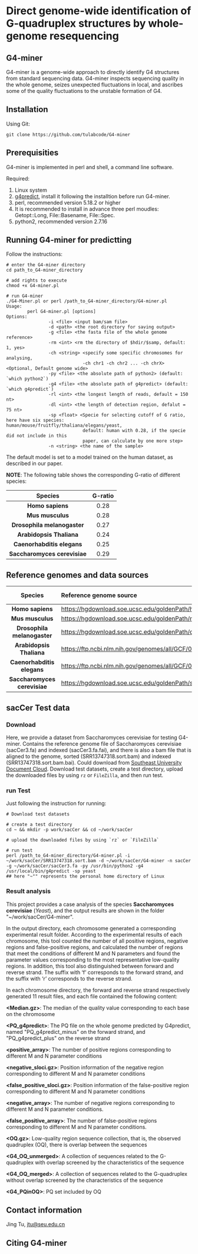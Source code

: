 # Direct genome-wide identification of G-quadruplex structures by whole-genome resequencing
## G4-miner
G4-miner is a genome-wide approach to directly identify G4 structures from standard sequencing data. G4-miner inspects sequencing quality in the whole genome, seizes unexpected fluctuations in local, and ascribes some of the quality fluctuations to the unstable formation of G4.



## Installation
Using Git:
```shell
git clone https://github.com/tulabcode/G4-miner
```



## Prerequisities
G4-miner is implemented in perl and shell, a command line software.

Required:
1. Linux system
2. [g4predict](https://github.com/mparker2/g4predict), install it following the installtion before run G4-miner.
3. perl,  recommended version 5.18.2 or higher
4. It is recommended to install in advance three perl moudles: Getopt::Long, File::Basename, File::Spec.
5. python2,  recommended version 2.7.16


## Running G4-miner for predictting
Follow the instructions:
```shell
# enter the G4-miner directory
cd path_to_G4-miner_directory

# add rights to execute
chmod +x G4-miner.pl

# run G4-miner
./G4-Miner.pl or perl /path_to_G4-miner_directory/G4-miner.pl
Usage:
        perl G4-miner.pl [options]
Options:
                -i <file> <input bam/sam file>
                -d <path> <the root directory for saving output>
                -g <file> <the fasta file of the whole genome reference>
                -rm <int> <rm the directory of $hdir/$samp, default: 1, yes>
                -ch <string> <specify some specific chromosomes for analysing, 
                             -ch chr1 -ch chr2 ... -ch chrX> <Optional, Default genome wide>
                -py <file> <the absolute path of python2> (default: `which python2`)
                -g4 <file> <the absolute path of g4predict> (default: `which g4predict`)
                -rl <int> <the longest length of reads, default = 150 nt>
                -dl <int> <the length of detection region, defalut = 75 nt>
                -sp <float> <Specie for selecting cutoff of G ratio, here have six species:                              human/mouse/fruitfly/thaliana/elegans/yeast,
                             default: human with 0.28, if the specie did not include in this
                             paper, can calculate by one more step>
                -n <string> <the name of the sample>
```

The default model is set to a model trained on the human dataset, as described in our paper.

**NOTE**:
The following table shows the corresponding G-ratio of different species:

|           **Species**            | **G-ratio** |
| :------------------------------: | :---------: |
|       **Homo  sapiens**      |    0.28     |
|       **Mus  musculus**       |    0.28     |
| **Drosophila  melanogaster**  |    0.27     |
|   **Arabidopsis  Thaliana**   |    0.24     |
|  **Caenorhabditis  elegans**  |    0.25     |
| **Saccharomyces  cerevisiae** |    0.29     |


## Reference genomes and data sources
|           **Species**           | **Reference genome source**                                  | **Data  source (SRR code)** |
| :-----------------------------: | :----------------------------------------------------------- | :-------------------------: |
|       **Homo sapiens**       | https://hgdownload.soe.ucsc.edu/goldenPath/hg19/             |         SRR9644818          |
|       **Mus musculus**       | https://hgdownload.soe.ucsc.edu/goldenPath/mm10/             |         SRR13179566         |
| **Drosophila melanogaster**  | https://hgdownload.soe.ucsc.edu/goldenPath/dm6/              |         SRR12822760         |
|   **Arabidopsis Thaliana**   | https://ftp.ncbi.nlm.nih.gov/genomes/all/GCF/000/001/735/GCF_000001735.4_TAIR10.1/ |         SRR11608990         |
|  **Caenorhabditis elegans**  | https://ftp.ncbi.nlm.nih.gov/genomes/all/GCF/000/002/985/GCF_000002985.6_WBcel235/ |         SRR8816429          |
| **Saccharomyces cerevisiae** | https://hgdownload.soe.ucsc.edu/goldenPath/sacCer3/          |         SRR13747318         |


## sacCer Test data
### Download
Here, we provide a dataset from Saccharomyces cerevisiae for testing G4-miner. Contains the reference genome file of Saccharomyces cerevisiae (sacCer3.fa) and indexed (sacCer3.fa.fai), and there is also a bam file that is aligned to the genome, sorted (SRR13747318.sort.bam) and indexed (SRR13747318.sort.bam.bai).
Could download from [Southeast University Document Cloud](https://pan.seu.edu.cn:443/link/970CF07A79536277306E76D9A1BFD1BA).
Download test datasets, create a test directory, upload the downloaded files by using `rz` or `FileZilla`, and then run test.

### run Test
Just following the instruction for running:
```shell
# Download test datasets

# create a test directory
cd ~ && mkdir -p work/sacCer && cd ~/work/sacCer

# upload the downloaded files by using `rz` or `FileZilla`

# run test
perl /path_to_G4-miner_directory/G4-miner.pl -i ~/work/sacCer/SRR13747318.sort.bam -d ~/work/sacCer/G4-miner -n sacCer -g ~/work/sacCer/sacCer3.fa -py /usr/bin/python2 -g4 /usr/local/bin/g4predict -sp yeast
## here "~"" represents the personal home directory of Linux
```
### Result analysis
This project provides a case analysis of the species **Saccharomyces cerevisiae** (*Yeast*), and the output results are shown in the folder "~/work/sacCer/G4-miner".

In the output directory, each chromosome generated a corresponding experimental result folder. According to the experimental results of each chromosome, this tool counted the number of all positive regions, negative regions and false-positive regions, and calculated the number of regions that meet the conditions of different M and N parameters and found the parameter values corresponding to the most representative low-quality regions. In addition, this tool also distinguished between forward and reverse strand. The suffix with ‘f’ corresponds to the forward strand, and the suffix with ‘r’ corresponds to the reverse strand.

In each chromosome directory, the forward and reverse strand respectively generated 11 result files, and each file contained the following content:

**<Median.gz>**: The median of the quality value corresponding to each base on the chromosome

**<PQ_g4predict>**: The PQ file on the whole genome predicted by G4predict, named "PQ_g4predict_minus" on the forward strand, and "PQ_g4predict_plus" on the reverse strand

**<positive_array>**: The number of positive regions corresponding to different M and N parameter conditions

**<negative_sloci.gz>**: Position information of the negative region corresponding to different M and N parameter conditions

**<false_positive_sloci.gz>**: Position information of the false-positive region corresponding to different M and N parameter conditions

**<negative_array>**: The number of negative regions corresponding to different M and N parameter conditions.

**<false_positive_array>**: The number of false-positive regions corresponding to different M and N parameter conditions.

**<OQ.gz>**: Low-quality region sequence collection, that is, the observed quadruplex (OQ), there is overlap between the sequences

**<G4_OQ_unmerged>**: A collection of sequences related to the G-quadruplex with overlap screened by the characteristics of the sequence

**<G4_OQ_merged>**: A collection of sequences related to the G-quadruplex without overlap screened by the characteristics of the sequence

**<G4_PQinOQ>**: PQ set included by OQ


## Contact information
Jing Tu,  jtu@seu.edu.cn


## Citing G4-miner

